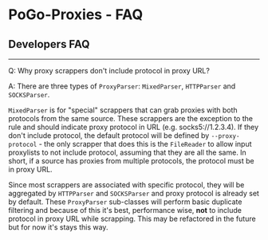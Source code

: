 # PoGo-Proxies - FAQ

## Developers FAQ
----
Q: Why proxy scrappers don't include protocol in proxy URL?

A: There are three types of `ProxyParser`: `MixedParser`, `HTTPParser` and
   `SOCKSParser`.
   
   `MixedParser` is for "special" scrappers that can grab proxies
   with both protocols from the same source.
   These scrappers are the exception to the rule and should indicate proxy protocol in URL (e.g. socks5://1.2.3.4).
   If they don't include protocol, the default protocol will be defined by `--proxy-protocol` - the only scrapper that does this is the `FileReader` to allow input proxylists to not include protocol, assuming that they are all the same. In short, if a source has proxies from multiple protocols, the protocol must be in proxy URL.
   
   Since most scrappers are associated with specific protocol, they will be aggregated by `HTTPParser` and `SOCKSParser` and proxy protocol is already set by default.
   These `ProxyParser` sub-classes will perform basic duplicate filtering and because of this it's best, performance wise, **not** to include
   protocol in proxy URL while scrapping.
   This may be refactored in the future but for now it's stays this way.

